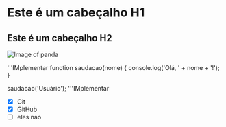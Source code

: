# Este é um cabeçalho H1
## Este é um cabeçalho H2

![Image of panda](https://s2-techtudo.glbimg.com/BCqlJVcBFept2TRfoVf5z0kYUGg=/0x0:1200x800/1000x0/smart/filters:strip_icc()/i.s3.glbimg.com/v1/AUTH_08fbf48bc0524877943fe86e43087e7a/internal_photos/bs/2023/q/l/TIdfl2SA6J16XZAy56Mw/canvaai.png)


'''IMplementar
function saudacao(nome) {
  console.log('Olá, ' + nome + '!');
}

saudacao('Usuário');
'''IMplementar


- [x] Git 
- [x] GitHub
- [ ] eles nao 
